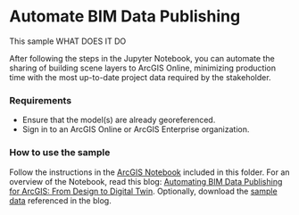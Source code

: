 # Automate BIM Data Publishing

This sample WHAT DOES IT DO

After following the steps in the Jupyter Notebook, you can automate the sharing of building scene layers to ArcGIS Online, minimizing production time with the most up-to-date project data required by the stakeholder.

### Requirements

- Ensure that the model(s) are already georeferenced.
- Sign in to an ArcGIS Online or ArcGIS Enterprise organization.


### How to use the sample
Follow the instructions in the [ArcGIS Notebook](Blog_Automation_BIM_To_BSLPK_1.ipynb) included in this folder. For an overview of the Notebook, read this blog: [Automating BIM Data Publishing for ArcGIS: From Design to Digital Twin](https://www.esri.com/arcgis-blog/products/arcgis-online/aec/automating-bim-data-publishing-for-arcgis-from-design-to-digital-twin). Optionally, download the [sample data](https://www.arcgis.com/home/item.html?id=46dec36f758b45bba7fb195529faf17f) referenced in the blog. 
